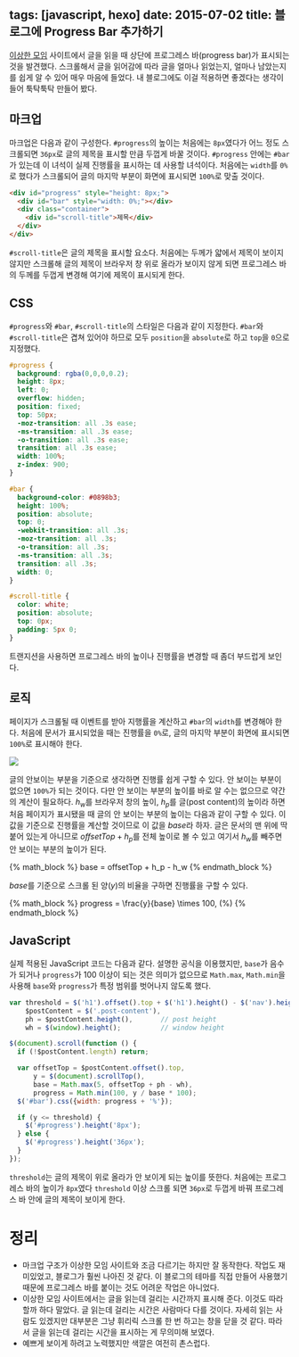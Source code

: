 tags: [javascript, hexo]
date: 2015-07-02
title: 블로그에 Progress Bar 추가하기
---
[이상한 모임](http://blog.weirdx.io) 사이트에서 글을 읽을 때 상단에 프로그레스 바(progress bar)가 표시되는 것을 발견했다. 스크롤해서 글을 읽어감에 따라 글을 얼마나 읽었는지, 얼마나 남았는지를 쉽게 알 수 있어 매우 마음에 들었다. 내 블로그에도 이걸 적용하면 좋겠다는 생각이 들어 툭탁툭탁 만들어 봤다.<!--more-->

## 마크업
마크업은 다음과 같이 구성한다. `#progress`의 높이는 처음에는 `8px`였다가 어느 정도 스크롤되면 `36px`로 글의 제목을 표시할 만큼 두껍게 바꿀 것이다. `#progress` 안에는 `#bar`가 있는데 이 녀석이 실제 진행률을 표시하는 데 사용할 녀석이다. 처음에는 `width`를 `0%`로 했다가 스크롤되어 글의 마지막 부분이 화면에 표시되면 `100%`로 맞출 것이다.

```html
<div id="progress" style="height: 8px;">
  <div id="bar" style="width: 0%;"></div>
  <div class="container">
    <div id="scroll-title">제목</div>
  </div>
</div>
```

`#scroll-title`은 글의 제목을 표시할 요소다. 처음에는 두께가 얇에서 제목이 보이지 않지만 스크롤해 글의 제목이 브라우저 창 위로 올라가 보이지 않게 되면 프로그레스 바의 두께를 두껍게 변경해 여기에 제목이 표시되게 한다.

## CSS
`#progress`와 `#bar`, `#scroll-title`의 스타일은 다음과 같이 지정한다. `#bar`와 `#scroll-title`은 겹쳐 있어야 하므로 모두 `position`을 `absolute`로 하고 `top`을 `0`으로 지정했다.

```css
#progress {
  background: rgba(0,0,0,0.2);
  height: 8px;
  left: 0;
  overflow: hidden;
  position: fixed;
  top: 50px;
  -moz-transition: all .3s ease;
  -ms-transition: all .3s ease;
  -o-transition: all .3s ease;
  transition: all .3s ease;
  width: 100%;
  z-index: 900;
}

#bar {
  background-color: #0898b3;
  height: 100%;
  position: absolute;
  top: 0;
  -webkit-transition: all .3s;
  -moz-transition: all .3s;
  -o-transition: all .3s;
  -ms-transition: all .3s;
  transition: all .3s;
  width: 0;
}

#scroll-title {
  color: white;
  position: absolute;
  top: 0px;
  padding: 5px 0;
}
```

트랜지션을 사용하면 프로그레스 바의 높이나 진행률을 변경할 때 좀더 부드럽게 보인다.

## 로직
페이지가 스크롤될 때 이벤트를 받아 지행률을 계산하고 `#bar`의 `width`를 변경해야 한다. 처음에 문서가 표시되었을 때는 진행률을 `0%`로, 글의 마지막 부분이 화면에 표시되면 `100%`로 표시해야 한다.

![](scroll.png)

글의 안보이는 부분을 기준으로 생각하면 진행률 쉽게 구할 수 있다. 안 보이는 부분이 없으면 `100%`가 되는 것이다. 다만 안 보이는 부분의 높이를 바로 알 수는 없으므로 약간의 계산이 필요하다. $h_w$를 브라우저 창의 높이, $h_p$를 글(post content)의 높이라 하면 처음 페이지가 표시됐을 때 글의 안 보이는 부분의 높이는 다음과 같이 구할 수 있다. 이 값을 기준으로 진행률을 계산할 것이므로 이 값을 $base$라 하자. 글은 문서의 맨 위에 딱 붙어 있는게 아니므로 $offsetTop + h_p$를 전체 높이로 볼 수 있고 여기서 $h_w$를 빼주면 안 보이는 부분의 높이가 된다.

{% math_block %}
base = offsetTop + h_p - h_w
{% endmath_block %}

$base$를 기준으로 스크롤 된 양($y$)의 비율을 구하면 진행률을 구할 수 있다.

{% math_block %}
progress = \frac{y}{base} \times 100\, (\%)
{% endmath_block %}

## JavaScript
실제 적용된 JavaScript 코드는 다음과 같다. 설명한 공식을 이용했지만, `base`가 음수가 되거나 `progress`가 100 이상이 되는 것은 의미가 없으므로 `Math.max`, `Math.min`을 사용해 `base`와 `progress`가 특정 범위를 벗어나지 않도록 했다.

```js
var threshold = $('h1').offset().top + $('h1').height() - $('nav').height(),
    $postContent = $('.post-content'),
    ph = $postContent.height(),       // post height
    wh = $(window).height();          // window height

$(document).scroll(function () {
  if (!$postContent.length) return;

  var offsetTop = $postContent.offset().top,
      y = $(document).scrollTop(),
      base = Math.max(5, offsetTop + ph - wh),
      progress = Math.min(100, y / base * 100);
  $('#bar').css({width: progress + '%'});

  if (y <= threshold) {
    $('#progress').height('8px');
  } else {
    $('#progress').height('36px');
  }
});
```

`threshold`는 글의 제목이 위로 올라가 안 보이게 되는 높이를 뜻한다. 처음에는 프로그레스 바의 높이가 `8px`였다 `threshold` 이상 스크롤 되면 `36px`로 두껍게 바꿔 프로그레스 바 안에 글의 제목이 보이게 한다.

# 정리
* 마크업 구조가 이상한 모임 사이트와 조금 다르기는 하지만 잘 동작한다. 작업도 재미있었고, 블로그가 훨씬 나아진 것 같다. 이 블로그의 테마를 직접 만들어 사용했기 때문에 프로그레스 바를 붙이는 것도 어려운 작업은 아니었다.
* 이상한 모임 사이트에서는 글을 읽는데 걸리는 시간까지 표시해 준다. 이것도 따라 할까 하다 말았다. 글 읽는데 걸리는 시간은 사람마다 다를 것이다. 자세히 읽는 사람도 있겠지만 대부분은 그냥 휘리릭 스크롤 한 번 하고는 창을 닫을 것 같다. 따라서 글을 읽는데 걸리는 시간을 표시하는 게 무의미해 보였다.
* 예쁘게 보이게 하려고 노력했지만 색깔은 여전히 촌스럽다.
